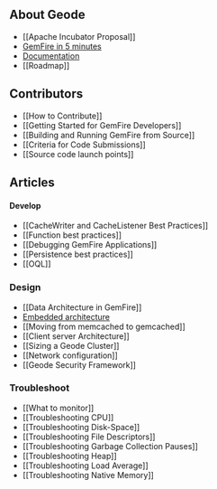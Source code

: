 ## About Geode
* [[Apache Incubator Proposal]]
* [GemFire in 5 minutes](https://github.com/gemfire/apache-gemfire-staging/wiki#gemfire-in-5-minutes)
* [Documentation](http://gemfire.docs.pivotal.io)
* [[Roadmap]]

## Contributors
* [[How to Contribute]]
* [[Getting Started for GemFire Developers]]
* [[Building and Running GemFire from Source]]
* [[Criteria for Code Submissions]]
* [[Source code launch points]]

## Articles
#### Develop
* [[CacheWriter and CacheListener Best Practices]]
* [[Function best practices]]
* [[Debugging GemFire Applications]]
* [[Persistence best practices]]
* [[OQL]]

### Design
* [[Data Architecture in GemFire]]
* [Embedded architecture](https://github.com/gemfire/apache-gemfire-staging/wiki/Running-Haptic-In-Embedded-Mode)
* [[Moving from memcached to gemcached]]
* [[Client server Architecture]]
* [[Sizing a Geode Cluster]]
* [[Network configuration]]
* [[Geode Security Framework]]

### Troubleshoot

* [[What to monitor]]
* [[Troubleshooting CPU]]
* [[Troubleshooting Disk-Space]]
* [[Troubleshooting File Descriptors]]
* [[Troubleshooting Garbage Collection Pauses]]
* [[Troubleshooting Heap]]
* [[Troubleshooting Load Average]]
* [[Troubleshooting Native Memory]]
